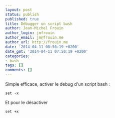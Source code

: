 ```yaml
---
layout: post
status: publish
published: true
title: Débugger un script bash
author: Jean-Michel Frouin
author_login: jmfrouin
author_email: jm@frouin.me
author_url: http://frouin.me
date: '2014-04-11 08:50:19 +0200'
date_gmt: '2014-04-11 07:50:19 +0200'
categories:
- bash
tags: []
comments: []
---
```

<p>Simple efficace, activer le debug d'un script bash : </p>
<p><code>set -x</code></p>
<p>Et pour le désactiver </p>
<p><code>set +x</code></p>
<!-- Matomo -->
<script type="text/javascript">
  var _paq = window._paq || [];
  /* tracker methods like "setCustomDimension" should be called before "trackPageView" */
  _paq.push(['trackPageView']);
  _paq.push(['enableLinkTracking']);
  (function() {
    var u="//stats.frouin.me/";
    _paq.push(['setTrackerUrl', u+'matomo.php']);
    _paq.push(['setSiteId', '1']);
    var d=document, g=d.createElement('script'), s=d.getElementsByTagName('script')[0];
    g.type='text/javascript'; g.async=true; g.defer=true; g.src=u+'matomo.js'; s.parentNode.insertBefore(g,s);
  })();
</script>
<!-- End Matomo Code -->

